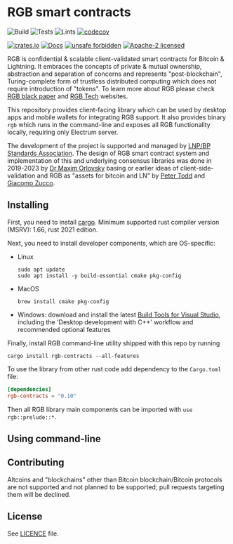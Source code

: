 # RGB smart contracts 

![Build](https://github.com/RGB-WG/rgb/workflows/Build/badge.svg)
![Tests](https://github.com/RGB-WG/rgb/workflows/Tests/badge.svg)
![Lints](https://github.com/RGB-WG/rgb/workflows/Lints/badge.svg)
[![codecov](https://codecov.io/gh/RGB-WG/rgb/branch/master/graph/badge.svg)](https://codecov.io/gh/RGB-WG/rgb)

[![crates.io](https://img.shields.io/crates/v/rgb)](https://crates.io/crates/rgb)
[![Docs](https://docs.rs/rgb/badge.svg)](https://docs.rs/rgb)
[![unsafe forbidden](https://img.shields.io/badge/unsafe-forbidden-success.svg)](https://github.com/rust-secure-code/safety-dance/)
[![Apache-2 licensed](https://img.shields.io/crates/l/bp-core)](./LICENSE)

RGB is confidential & scalable client-validated smart contracts for Bitcoin &
Lightning. It embraces the concepts of private & mutual ownership, abstraction 
and separation of concerns and represents "post-blockchain", Turing-complete 
form of trustless distributed computing which does not require introduction of 
"tokens". To learn more about RGB please check [RGB black paper][Blackpaper]
and [RGB Tech] websites.

This repository provides client-facing library which can be used by desktop 
apps and mobile wallets for integrating RGB support. It also provides binary 
`rgb` which runs in the command-line and exposes all RGB functionality locally,
requiring only Electrum server.

The development of the project is supported and managed by [LNP/BP Standards
Association][Association]. The design of RGB smart contract system and
implementation of this and underlying consensus libraries was done in 2019-2023
by [Dr Maxim Orlovsky][Max] basing or earlier ideas of client-side-validation
and RGB as "assets for bitcoin and LN" by [Peter Todd][Todd] and
[Giacomo Zucco][Zucco].


## Installing

First, you need to install [cargo](https://doc.rust-lang.org/cargo/).
Minimum supported rust compiler version (MSRV): 1.66, rust 2021 edition.

Next, you need to install developer components, which are OS-specific:

* Linux
  ```
  sudo apt update
  sudo apt install -y build-essential cmake pkg-config
  ```

* MacOS
  ```
  brew install cmake pkg-config
  ```

* Windows: download and install the latest [Build Tools for Visual Studio](https://aka.ms/vs/17/release/vs_BuildTools.exe), including the 'Desktop development with C++' workflow and recommended optional features

Finally, install RGB command-line utility shipped with this repo by running
```
cargo install rgb-contracts --all-features
```

To use the library from other rust code add dependency to the `Cargo.toml` file:
```toml
[dependencies]
rgb-contracts = "0.10"
```

Then all RGB library main components can be imported with `use rgb::prelude::*`.


## Using command-line


## Contributing

Altcoins and "blockchains" other than Bitcoin blockchain/Bitcoin protocols are
not supported and not planned to be supported; pull requests targeting them will
be declined.


## License

See [LICENCE](LICENSE) file.


[Association]: https://lnp-bp.org
[Blackpaper]: https://blackpaper.rgb.tech
[RGB Tech]: https://rgb.tech
[FAQ]: https://rgbfaq.com
[Max]: https://github.com/dr-orlovsky
[Todd]: https://petertodd.org/
[Zucco]: https://giacomozucco.com/
[VS]: https://learn.microsoft.com/en-us/cpp/windows/latest-supported-vc-redist?view=msvc-170